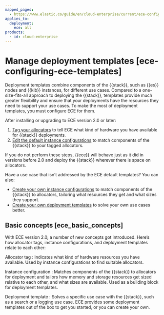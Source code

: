 ```yaml
---
mapped_pages:
  - https://www.elastic.co/guide/en/cloud-enterprise/current/ece-configuring-ece-templates.html
applies_to:
  deployment:
    ece: all
products:
  - id: cloud-enterprise
---
```


# Manage deployment templates [ece-configuring-ece-templates]

Deployment templates combine components of the {{stack}}, such as {{es}} nodes and {{kib}} instances, for different use cases. Compared to a one-size-fits-all approach to deploying the {{stack}}, templates provide much greater flexibility and ensure that your deployments have the resources they need to support your use cases. To make the most of deployment templates, you must configure ECE for them.

After installing or upgrading to ECE version 2.0 or later:

1. [Tag your allocators](ece-configuring-ece-tag-allocators.md) to tell ECE what kind of hardware you have available for {{stack}} deployments.
2. [Edit the default instance configurations](ece-configuring-ece-instance-configurations-edit.md) to match components of the {{stack}} to your tagged allocators.

If you do not perform these steps, {{ece}} will behave just as it did in versions before 2.0 and deploy the {{stack}} wherever there is space on allocators.

Have a use case that isn’t addressed by the ECE default templates? You can also:

* [Create your own instance configurations](ece-configuring-ece-instance-configurations-create.md) to match components of the {{stack}} to allocators, tailoring what resources they get and what sizes they support.
* [Create your own deployment templates](ece-configuring-ece-create-templates.md) to solve your own use cases better.


## Basic concepts [ece_basic_concepts] 

With ECE version 2.0, a number of new concepts got introduced. Here’s how allocator tags, instance configurations, and deployment templates relate to each other:

Allocator tag
:   Indicates what kind of hardware resources you have available. Used by instance configurations to find suitable allocators.

Instance configuration
:   Matches components of the {{stack}} to allocators for deployment and tailors how memory and storage resources get sized relative to each other, and what sizes are available. Used as a building block for deployment templates.

Deployment template
:   Solves a specific use case with the {{stack}}, such as a search or a logging use case. ECE provides some deployment templates out of the box to get you started, or you can create your own.











